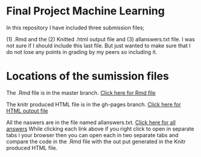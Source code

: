 # Final Project Machine Learning
In this repository I have included three submission files;

  (1) .Rmd and the (2) Knitted .html output file  and (3) allanswers.txt file.  I was not sure if I should include this last file. But just wanted to make sure that I do not lose any points in grading by my peers so including it.

# Locations of the sumission files
The .Rmd file is in the master branch. [Click here for Rmd file](https://github.com/jtgharp/FinalProjectMachineLearning/blob/master/MLProject.Rmd)  

The knitr produced HTML file is in the gh-pages branch. [Click here for HTML output file](https://jtgharp.github.io/FinalProjectMachineLearning/)    

All the naswers are in the file named allanswers.txt.  [Click here for all answers](https://github.com/jtgharp/FinalProjectMachineLearning/blob/master/allanswers.txt)
While clicking each link above if you right click to open in separate tabs i your browser then you can open each in two separate tabs and compare the code in the .Rmd file with the out put generated in the Knitr produced HTML file.  
